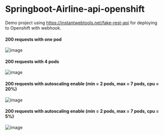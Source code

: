 # Springboot-Airline-api-openshift
Demo project using https://instantwebtools.net/fake-rest-api for deploying to Openshift with webhook.

#### 200 requests with one pod
![image](https://user-images.githubusercontent.com/58791006/160604384-cb868419-2181-4104-8191-dc26c37e6a68.png)

#### 200 requests with 4 pods
![image](https://user-images.githubusercontent.com/58791006/160605317-09450a88-8a65-4163-b1a8-1740a2cce1d3.png)

#### 200 requests with autoscaling enable (min = 2 pods, max = 7 pods, cpu = 20%)
![image](https://user-images.githubusercontent.com/58791006/160609222-773cf413-180d-483e-98d3-49c4cfa8c608.png)

#### 200 requests with autoscaling enable (min = 2 pods, max = 7 pods, cpu = 5%)
![image](https://user-images.githubusercontent.com/58791006/160610197-5c7a5efb-9fee-4ea7-8079-7892cbda8f64.png)


